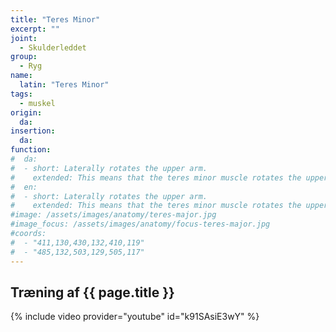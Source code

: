 ```yaml
---
title: "Teres Minor"
excerpt: ""
joint:
  - Skulderleddet
group:
  - Ryg
name:
  latin: "Teres Minor"
tags:
  - muskel
origin: 
  da: 
insertion: 
  da: 
function:
#  da:
#  - short: Laterally rotates the upper arm.
#    extended: This means that the teres minor muscle rotates the upper arm outward around the axis of the bone (i.e. it rotates the upper arm away from the vertical midline of the body).
#  en:
#  - short: Laterally rotates the upper arm.
#    extended: This means that the teres minor muscle rotates the upper arm outward around the axis of the bone (i.e. it rotates the upper arm away from the vertical midline of the body).
#image: /assets/images/anatomy/teres-major.jpg
#image_focus: /assets/images/anatomy/focus-teres-major.jpg
#coords:
#  - "411,130,430,132,410,119"
#  - "485,132,503,129,505,117"
---
```


## Træning af {{ page.title }}

{% include video provider="youtube" id="k91SAsiE3wY" %}
